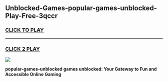 
## Unblocked-Games-popular-games-unblocked-Play-Free-3qccr
<h3>
<a href="https://premium76.site?title=popular-games-unblocked&ref=23A">CLICK TO PLAY</a></h3>
<hr>

<h3>
<a href="https://premium76.site?title=popular-games-unblocked&ref=23A">CLICK 2 PLAY</a>
  
</h3>

<a href="https://premium76.site?title=popular-games-unblocked&ref=23A"><img src="https://clearcache.store/games.png"></a>


**popular-games-unblocked games unblocked: Your Gateway to Fun and Accessible Online Gaming**
